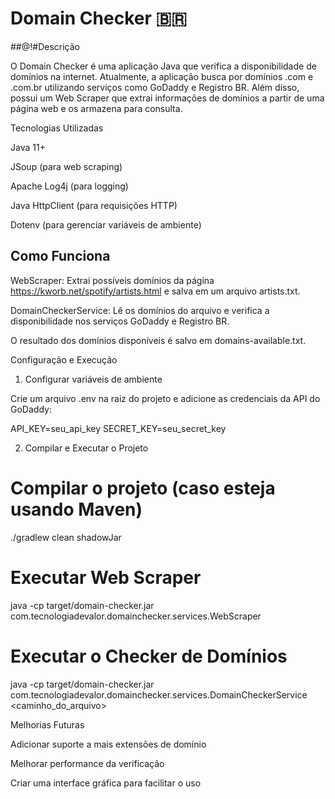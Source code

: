 # Domain Checker 🇧🇷

##@!#Descrição

O Domain Checker é uma aplicação Java que verifica a disponibilidade de domínios na internet. Atualmente, a aplicação busca por domínios .com e .com.br utilizando serviços como GoDaddy e Registro BR. Além disso, possui um Web Scraper que extrai informações de domínios a partir de uma página web e os armazena para consulta.

Tecnologias Utilizadas

Java 11+

JSoup (para web scraping)

Apache Log4j (para logging)

Java HttpClient (para requisições HTTP)

Dotenv (para gerenciar variáveis de ambiente)

## Como Funciona

WebScraper: Extrai possíveis domínios da página https://kworb.net/spotify/artists.html e salva em um arquivo artists.txt.

DomainCheckerService: Lê os domínios do arquivo e verifica a disponibilidade nos serviços GoDaddy e Registro BR.

O resultado dos domínios disponíveis é salvo em domains-available.txt.

Configuração e Execução

1. Configurar variáveis de ambiente

Crie um arquivo .env na raiz do projeto e adicione as credenciais da API do GoDaddy:

API_KEY=seu_api_key
SECRET_KEY=seu_secret_key

2. Compilar e Executar o Projeto

# Compilar o projeto (caso esteja usando Maven)
./gradlew clean shadowJar

# Executar Web Scraper
java -cp target/domain-checker.jar com.tecnologiadevalor.domainchecker.services.WebScraper

# Executar o Checker de Domínios
java -cp target/domain-checker.jar com.tecnologiadevalor.domainchecker.services.DomainCheckerService <caminho_do_arquivo>

Melhorias Futuras

Adicionar suporte a mais extensões de domínio

Melhorar performance da verificação

Criar uma interface gráfica para facilitar o uso

